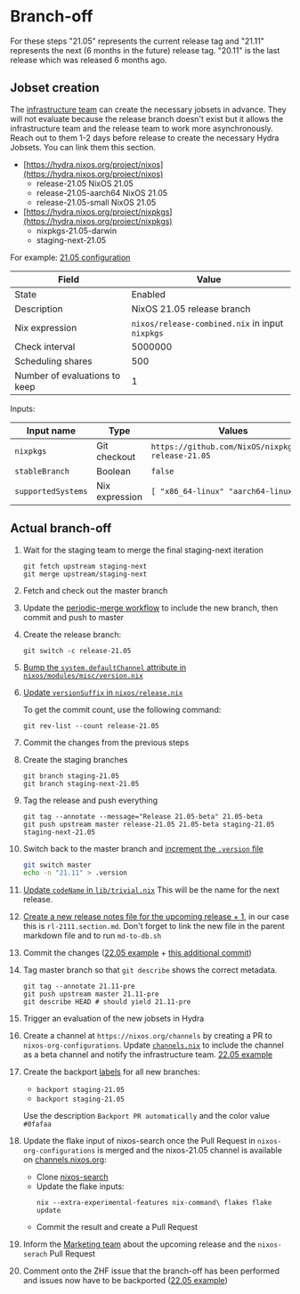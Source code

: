 # Branch-off

For these steps "21.05" represents the current release tag and "21.11" represents the next
(6 months in the future) release tag. "20.11" is the last release which was released 6 months
ago.

## Jobset creation

The [infrastructure team](https://matrix.to/#/#infra:nixos.org) can create the necessary jobsets
in advance. They will not evaluate because the release branch doesn't exist but it allows the
infrastructure team and the release team to work more asynchronously. Reach out to them 1-2 days
before release to create the necessary Hydra Jobsets. You can link them this section.

- [https://hydra.nixos.org/project/nixos](https://hydra.nixos.org/project/nixos)
    - release-21.05	NixOS 21.05
    - release-21.05-aarch64	NixOS 21.05
    - release-21.05-small	NixOS 21.05
- [https://hydra.nixos.org/project/nixpkgs](https://hydra.nixos.org/project/nixpkgs)
    - nixpkgs-21.05-darwin
    - staging-next-21.05

For example: [21.05 configuration](https://hydra.nixos.org/jobset/nixos/release-21.05#tabs-configuration)

|Field|Value|
|-|-|
|State|Enabled|
|Description|NixOS 21.05 release branch|
|Nix expression|`nixos/release-combined.nix` in input `nixpkgs`|
|Check interval|5000000|
|Scheduling shares|500|
|Number of evaluations to keep|1|

Inputs:

|Input name|Type|Values|
|-|-|-|
|`nixpkgs`|Git checkout|`https://github.com/NixOS/nixpkgs.git release-21.05`|
|`stableBranch`|Boolean|`false`|
|`supportedSystems`|Nix expression|`[ "x86_64-linux" "aarch64-linux" ]`|

## Actual branch-off

1. Wait for the staging team to merge the final staging-next iteration
   ```shell
   git fetch upstream staging-next
   git merge upstream/staging-next
   ```

1. Fetch and check out the master branch

1. Update the [periodic-merge workflow](https://github.com/NixOS/nixpkgs/blob/master/.github/workflows/periodic-merge-24h.yml) to include the new branch, then commit and push to master

1. Create the release branch:

   ```shell
   git switch -c release-21.05
   ```

1. [Bump the `system.defaultChannel` attribute in
   `nixos/modules/misc/version.nix`](https://github.com/NixOS/nixpkgs/commit/10e61bf5be57736035ec7a804cb0bf3d083bf2cf#diff-b3379a98640b35a5fe4b046150cd2df1639995edf231d18bbad832be6a70b45f)

1. [Update `versionSuffix` in
   `nixos/release.nix`](https://github.com/NixOS/nixpkgs/commit/10e61bf5be57736035ec7a804cb0bf3d083bf2cf#diff-20da30ee012d7d87842fb7953237870493c5497c995cba1e6f6c3aa9268398ff)

   To get the commit count, use the following command:

   ```shell
   git rev-list --count release-21.05
   ```

1. Commit the changes from the previous steps

1. Create the staging branches
   ```shell
   git branch staging-21.05
   git branch staging-next-21.05
   ```

1. Tag the release and push everything

   ```shell
   git tag --annotate --message="Release 21.05-beta" 21.05-beta
   git push upstream master release-21.05 21.05-beta staging-21.05 staging-next-21.05
   ```

1. Switch back to the master branch and [increment the `.version`
   file](https://github.com/NixOS/nixpkgs/commit/01268fda85b7eee4e462c873d8654f975067731f#diff-2bc0e46110b507d6d5a344264ef15adaR1)

   ```sh
   git switch master
   echo -n "21.11" > .version
   ```

1. [Update `codeName` in
   `lib/trivial.nix`](https://github.com/NixOS/nixpkgs/commit/01268fda85b7eee4e462c873d8654f975067731f#diff-03f3d41b68f62079c55001f1a1c55c1dR137)
  This will be the name for the next release.

1. [Create a new release notes file for the upcoming release +
   1](https://github.com/NixOS/nixpkgs/commit/01268fda85b7eee4e462c873d8654f975067731f#diff-e7ee5ff686cdcc513ca089d6e5682587R11),
  in our case this is `rl-2111.section.md`. Don't forget to link the new file in the parent markdown file and to run `md-to-db.sh`

1. Commit the changes ([22.05 example](https://github.com/NixOS/nixpkgs/commit/bfdfe12c788d7474b88e7a7790b88b1c0f8e01b5) + [this additional commit](https://github.com/NixOS/nixpkgs/commit/953b5d19bca4d4ddfaef5625cca277c47b39f5e7))

1. Tag master branch so that `git describe` shows the correct metadata.
   ```shell
   git tag --annotate 21.11-pre
   git push upstream master 21.11-pre
   git describe HEAD # should yield 21.11-pre
   ```

1. Trigger an evaluation of the new jobsets in Hydra

1. Create a channel at `https://nixos.org/channels` by creating a PR to
   `nixos-org-configurations`. Update [`channels.nix`](https://github.com/NixOS/nixos-org-configurations/blob/master/channels.nix) to include the channel as a beta channel and notify the infrastructure team. [22.05 example](https://github.com/NixOS/nixos-org-configurations/pull/209)

1. Create the backport [labels](https://github.com/NixOS/nixpkgs/labels) for all new branches:
   - `backport staging-21.05`
   - `backport staging-21.05`

   Use the description `Backport PR automatically` and the color value `#0fafaa`

1. Update the flake input of nixos-search once the Pull Request in `nixos-org-configurations` is merged and the nixos-21.05 channel is available on [channels.nixos.org](https://channels.nixos.org):
   - Clone [nixos-search](https://github.com/NixOS/nixos-search)
   - Update the flake inputs:
     ```shell
     nix --extra-experimental-features nix-command\ flakes flake update
     ```
   - Commit the result and create a Pull Request

1. Inform the [Marketing team](https://matrix.to/#/#marketing:nixos.org) about the upcoming release and the `nixos-serach` Pull Request

1. Comment onto the ZHF issue that the branch-off has been performed and issues now have to be backported ([22.05 example](https://github.com/NixOS/nixpkgs/issues/172160#issuecomment-1135112918))
